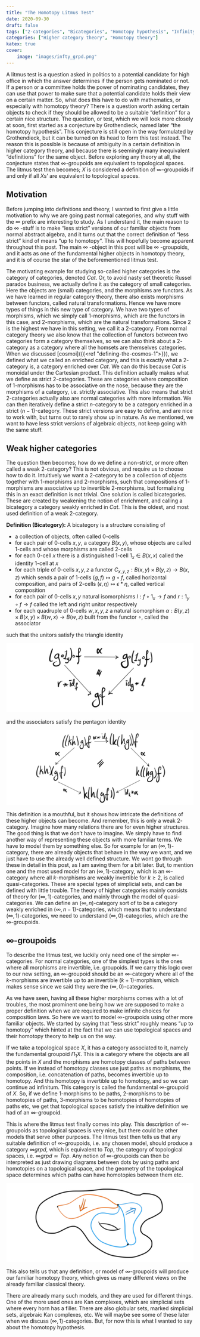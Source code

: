 ```yaml
---
title: "The Homotopy Litmus Test"
date: 2020-09-30
draft: false
tags: ["2-categories", "Bicategories", "Homotopy hypothesis", "Infinity groupoids"]
categories: ["Higher category theory", "Homotopy theory"]
katex: true
cover:
    image: "images/infty_grpd.png"
---
```


A litmus test is a question asked in politics to a potential candidate for high office in which the answer determines if the person gets nominated or not. If a person or a committee holds the power of nominating candidates, they can use that power to make sure that a potential candidate holds their view on a certain matter. So, what does this have to do with mathematics, or especially with homotopy theory? There is a question worth asking certain objects to check if they should be allowed to be a suitable “definition” for a certain nice structure. The question, or test, which we will look more closely at soon, first started as a conjecture by Grothendieck, named later “the homotopy hypothesis”. This conjecture is still open in the way formulated by Grothendieck, but it can be turned on its head to form this test instead. The reason this is possible is because of ambiguity in a certain definition in higher category theory, and because there is seemingly many inequivalent “definitions” for the same object. Before exploring any theory at all, the conjecture states that $\infty$-groupoids are equivalent to topological spaces. The litmus test then becomes; $X$ is considered a definition of $\infty$-groupoids if and only if all $X$s’ are equivalent to topological spaces.

## Motivation

Before jumping into definitions and theory, I wanted to first give a little motivation to why we are going past normal categories, and why stuff with the $\infty$ prefix are interesting to study. As I understand it, the main reason to do $\infty$ -stuff is to make “less strict” versions of our familiar objects from normal abstract algebra, and it turns out that the correct definition of “less strict” kind of means “up to homotopy”. This will hopefully become apparent throughout this post. The main $\infty$ -object in this post will be $\infty$ -groupoids, and it acts as one of the fundamental higher objects in homotopy theory, and it is of course the star of the beforementioned litmus test.

The motivating example for studying so-called higher categories is the category of categories, denoted $Cat$. Or, to avoid nasty set theoretic Russel paradox business, we actually define it as the category of small categories. Here the objects are (small) categories, and the morphisms are functors. As we have learned in regular category theory, there also exists morphisms between functors, called natural transformations. Hence we have more types of things in this new type of category. We have two types of morphisms, which we simply call $1$-morphisms, which are the functors in this case, and $2$-morphisms, which are the natural transformations. Since $2$ is the highest we have in this setting, we call it a $2$-category. From normal category theory we also know that the collection of functors between two categories form a category themselves, so we can also think about a $2$-category as a category where all the homsets are themselves categories. When we discussed [cosmoi]({{<ref "defining-the-cosmos-1">}}), we defined what we called an enriched category, and this is exactly what a $2$-category is, a category enriched over $Cat$. We can do this because $Cat$ is monoidal under the Cartesian product. This definition actually makes what we define as strict $2$-categories. These are categories where composition of $1$-morphisms has to be associative on the nose, because they are the morphisms of a category, i.e. strictly associative. This also means that strict $2$-categories actually also are normal categories with more information. We can then iteratively define a strict $n$-category to be a category enriched in a strict $(n-1)$-category. These strict versions are easy to define, and are nice to work with, but turns out to rarely show up in nature. As we mentioned, we want to have less strict versions of algebraic objects, not keep going with the same stuff.

## Weak higher categories

The question then becomes; how do we define a non-strict, or more often called a weak $2$-category? This is not obvious, and require us to choose how to do it. Intuitively we want a $2$-category to be a collection of objects together with $1$-morphisms and $2$-morphisms, such that compositions of $1$-morphisms are associative up to invertible $2$-morphisms, but formalizing this in an exact definition is not trivial. One solution is called bicategories. These are created by weakening the notion of enrichment, and calling a bicategory a category weakly enriched in $Cat$. This is the oldest, and most used definition of a weak $2$-category.

**Definition (Bicategory):** A bicategory is a structure consisting of

- a collection of objects, often called $0$-cells
- for each pair of $0$-cells $x, y$, a category $B(x, y)$, whose objects are called $1$-cells and whose morphisms are called $2$-cells
- for each $0$-cell $x$ there is a distinguished $1$-cell $1_x \in B(x,x)$ called the identity $1$-cell at $x$
- for each triple of $0$-cells $x,y,z$ a functor $C_{x, y, z}: B(x, y)\times B(y, z)\longrightarrow B(x, z)$ which sends a pair of $1$-cells $(g, f) \longmapsto g\circ f$, called horizontal composition, and pairs of $2$-cells $(\epsilon, \eta )\longmapsto \epsilon \ast \eta$, called vertical composition
- for each pair of $0$-cells $x, y$ natural isomorphisms $l: f\circ 1_x \longrightarrow f$ and $r: 1_y \circ f \longrightarrow f$ called the left and right unitor respectively
- for each quadruple of $0$-cells $w, x, y, z$ a natural isomorphism $\alpha: B(y, z)\times B(x, y)\times B(w, x) \longrightarrow B(w, z)$ built from the functor $\circ$, called the associator

such that the unitors satisfy the triangle identity

![Error loading image](images/triangle_identity.png)

and the associators satisfy the pentagon identity

![Error loading image](images/pentagon_identity.png)

This definition is a mouthful, but it shows how intricate the definitions of these higher objects can become. And remember, this is only a weak $2$-category. Imagine how many relations there are for even higher structures. The good thing is that we don’t have to imagine. We simply have to find another way of representing these objects with more familiar terms. We have to model them by something else. So for example for an $(\infty, 1)$-category, there are already objects that behave in the way we want, and we just have to use the already well defined structure. We wont go through these in detail in this post, as I am saving them for a bit later. But, to mention one and the most used model for an $(\infty, 1)$-category, which is an $\infty$-category where all $k$-morphisms are weakly invertible for $k\geq 2$, is called quasi-categories. These are special types of simplicial sets, and can be defined with little trouble. The theory of higher categories mainly consists of theory for $(\infty, 1)$-categories, and mainly through the model of quasi-categories. We can define an $(\infty, n)$-category sort of to be a category weakly enriched in $(\infty, n-1)$-categories, which means that to understand $(\infty, 1)$-categories, we need to understand $(\infty, 0)$-categories, which are the $\infty$-groupoids.

## $\infty$-groupoids

To describe the litmus test, we luckily only need one of the simpler $\infty$-categories. For normal categories, one of the simplest types is the ones where all morphisms are invertible, i.e. groupoids. If we carry this logic over to our new setting, an $\infty$-groupoid should be an $\infty$-category where all of the $k$-morphisms are invertible up to an invertible $(k+1)$-morphism, which makes sense since we said they were the $(\infty, 0)$-categories.

As we have seen, having all these higher morphisms comes with a lot of troubles, the most prominent one being how we are supposed to make a proper definition when we are required to make infinite choices for composition laws. So here we want to model $\infty$-groupoids using other more familiar objects. We started by saying that “less strict” roughly means “up to homotopy” which hinted at the fact that we can use topological spaces and their homotopy theory to help us on the way. 

If we take a topological space $X$, it has a category associated to it, namely the fundamental groupoid $\Pi_1 X$. This is a category where the objects are all the points in $X$ and the morphisms are homotopy classes of paths between points. If we instead of homotopy classes use just paths as morphisms, the composition, i.e. concatenation of paths, becomes invertible up to homotopy. And this homotopy is invertible up to homotopy, and so we can continue ad infinitum. This category is called the fundamental $\infty$-groupoid of $X$. So, if we define $1$-morphisms to be paths, $2$-morphisms to be homotopies of paths, $3$-morphisms to be homotopies of homotopies of paths etc, we get that topological spaces satisfy the intuitive definition we had of an $\infty$-groupoid.

This is where the litmus test finally comes into play. This description of $\infty$-groupoids as topological spaces is very nice, but there could be other models that serve other purposes. The litmus test then tells us that any suitable definition of $\infty$-groupoids, i.e. any chosen model, should produce a category $\infty grpd$, which is equivalent to $Top$, the category of topological spaces, i.e. $\infty grpd \simeq Top$. Any notion of $\infty$-groupoids can then be interpreted as just drawing diagrams between dots by using paths and homotopies on a topological space, and the geometry of the topological space determines which paths can have homotopies between them etc.

![Error loading image](images/infty_grpd.png)

This also tells us that any definition, or model of $\infty$-groupoids will produce our familiar homotopy theory, which gives us many different views on the already familiar classical theory.

There are already many such models, and they are used for different things. One of the more used ones are Kan complexes, which are simplicial sets where every horn has a filler. There are also globular sets, marked simplicial sets, algebraic Kan complexes, etc. We will maybe see some of these later when we discuss $(\infty, 1)$-categories. But, for now this is what I wanted to say about the homotopy hypothesis.